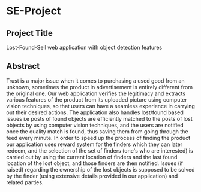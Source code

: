 # SE-Project

## Project Title
Lost-Found-Sell web application with object detection features

## Abstract
Trust is a major issue when it comes to purchasing a used good from an unknown, sometimes the product in advertisement is entirely different from the original one. Our web application verifies the legitimacy and extracts various features of the product from its uploaded picture using computer vision techniques, so that users can have a seamless experience in carrying out their desired actions. The application also handles lost/found based issues i.e posts of found objects are efficiently matched to the posts of lost objects by using computer vision techniques, and the users are notified once the quality match is found, thus saving them from going through the feed every minute. In order to speed up the process of finding the product our application uses reward system for the finders which they can later redeem, and the selection of the set of finders (one's who are interested) is carried out by using the current location of finders and the last found location of the lost object, and those finders are then notified. Issues (if raised) regarding the ownership of the lost objects is supposed to be solved by the finder (using extensive details provided in our application) and related parties.
